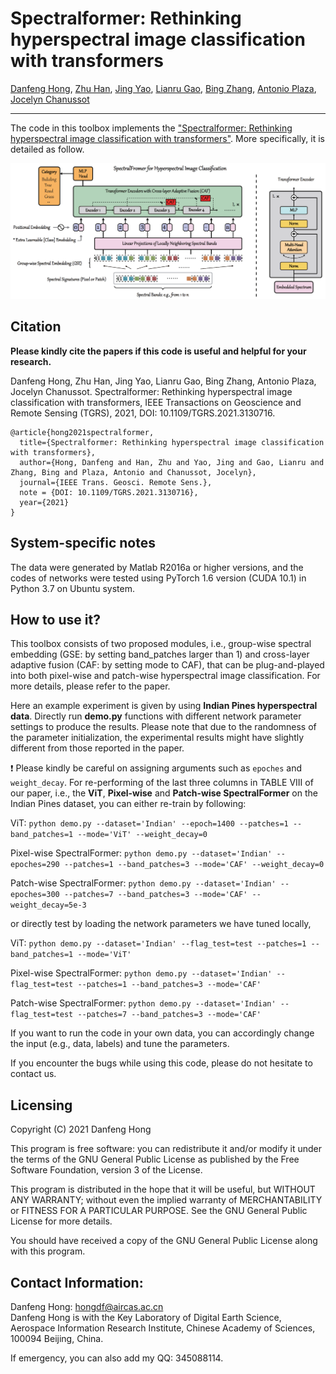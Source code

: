 # Spectralformer: Rethinking hyperspectral image classification with transformers

[Danfeng Hong](https://sites.google.com/view/danfeng-hong), [Zhu Han](https://www.researchgate.net/profile/Zhu-Han-2), [Jing Yao](https://scholar.google.com/citations?user=1SHd5ygAAAAJ&hl=en), [Lianru Gao](https://scholar.google.com/citations?hl=en&user=f6OnhtcAAAAJ), [Bing Zhang](http://english.radi.cas.cn/Education/PhDS/201401/t20140109_115415.html), [Antonio Plaza](https://scholar.google.com/citations?user=F1UAj8oAAAAJ&hl=en), [Jocelyn Chanussot](http://jocelyn-chanussot.net/)

___________

The code in this toolbox implements the ["Spectralformer: Rethinking hyperspectral image classification with transformers"](https://ieeexplore.ieee.org/document/9627165). More specifically, it is detailed as follow.

![alt text](./SpectralFormer.PNG)

Citation
---------------------

**Please kindly cite the papers if this code is useful and helpful for your research.**

Danfeng Hong, Zhu Han, Jing Yao, Lianru Gao, Bing Zhang, Antonio Plaza, Jocelyn Chanussot. Spectralformer: Rethinking hyperspectral image classification with transformers, IEEE Transactions on Geoscience and Remote Sensing (TGRS), 2021, DOI: 10.1109/TGRS.2021.3130716.

    @article{hong2021spectralformer,
      title={Spectralformer: Rethinking hyperspectral image classification with transformers},
      author={Hong, Danfeng and Han, Zhu and Yao, Jing and Gao, Lianru and Zhang, Bing and Plaza, Antonio and Chanussot, Jocelyn},
      journal={IEEE Trans. Geosci. Remote Sens.},
      note = {DOI: 10.1109/TGRS.2021.3130716},
      year={2021}  
    }
    
System-specific notes
---------------------
The data were generated by Matlab R2016a or higher versions, and the codes of networks were tested using PyTorch 1.6 version (CUDA 10.1) in Python 3.7 on Ubuntu system.

How to use it?
---------------------
This toolbox consists of two proposed modules, i.e., group-wise spectral embedding (GSE: by setting band_patches larger than 1) and cross-layer adaptive fusion (CAF: by setting mode to CAF), that can be plug-and-played into both pixel-wise and patch-wise hyperspectral image classification. For more details, please refer to the paper.

Here an example experiment is given by using **Indian Pines hyperspectral data**. Directly run **demo.py** functions with different network parameter settings to produce the results. Please note that due to the randomness of the parameter initialization, the experimental results might have slightly different from those reported in the paper.

:exclamation: Please kindly be careful on assigning arguments such as `epoches` and `weight_decay`. For re-performing of the last three columns in TABLE VIII of our paper, i.e., the **ViT**, **Pixel-wise** and **Patch-wise SpectralFormer** on the Indian Pines dataset, you can either re-train by following:

ViT: `python demo.py --dataset='Indian' --epoch=1400 --patches=1 --band_patches=1 --mode='ViT' --weight_decay=0`

Pixel-wise SpectralFormer: `python demo.py --dataset='Indian' --epoches=290 --patches=1 --band_patches=3 --mode='CAF' --weight_decay=0`

Patch-wise SpectralFormer: `python demo.py --dataset='Indian' --epoches=300 --patches=7 --band_patches=3 --mode='CAF' --weight_decay=5e-3`

or directly test by loading the network parameters we have tuned locally,

ViT: `python demo.py --dataset='Indian' --flag_test=test --patches=1 --band_patches=1 --mode='ViT'`

Pixel-wise SpectralFormer: `python demo.py --dataset='Indian' --flag_test=test --patches=1 --band_patches=3 --mode='CAF'`

Patch-wise SpectralFormer: `python demo.py --dataset='Indian' --flag_test=test --patches=7 --band_patches=3 --mode='CAF'`


If you want to run the code in your own data, you can accordingly change the input (e.g., data, labels) and tune the parameters.

If you encounter the bugs while using this code, please do not hesitate to contact us.

Licensing
---------

Copyright (C) 2021 Danfeng Hong

This program is free software: you can redistribute it and/or modify it under the terms of the GNU General Public License as published by the Free Software Foundation, version 3 of the License.

This program is distributed in the hope that it will be useful, but WITHOUT ANY WARRANTY; without even the implied warranty of MERCHANTABILITY or FITNESS FOR A PARTICULAR PURPOSE. See the GNU General Public License for more details.

You should have received a copy of the GNU General Public License along with this program.

Contact Information:
--------------------

Danfeng Hong: hongdf@aircas.ac.cn<br>
Danfeng Hong is with the Key Laboratory of Digital Earth Science, Aerospace Information Research Institute, Chinese Academy of Sciences, 100094 Beijing, China. 

If emergency, you can also add my QQ: 345088114.
